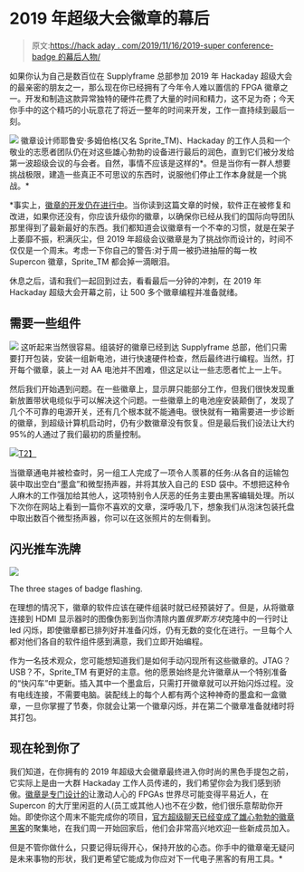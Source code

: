 # 2019 年超级大会徽章的幕后

> 原文:[https://hack aday . com/2019/11/16/2019-super conference-badge 的幕后人物/](https://hackaday.com/2019/11/16/behind-the-scenes-of-the-2019-superconference-badge/)

如果你认为自己是数百位在 Supplyframe 总部参加 2019 年 Hackaday 超级大会的最亲密的朋友之一，那么现在你已经拥有了今年令人难以置信的 FPGA 徽章之一。开发和制造这款异常独特的硬件花费了大量的时间和精力，这不足为奇；今天你手中的这个精巧的小玩意花了将近一整年的时间来开发，工作一直持续到最后一刻。

[![](../Images/d06d7033286b6619adaff036db31d3b0.png)](https://hackaday.com/wp-content/uploads/2019/11/badgebuilding_thumb.jpg) 徽章设计师耶鲁安·多姆伯格(又名 Sprite_TM)、Hackaday 的工作人员和一个敬业的志愿者团队仍在对这些雄心勃勃的设备进行最后的润色，直到它们被分发给第一波超级会议的与会者。自然，事情不应该是这样的*。但是当你有一群人想要挑战极限，建造一些真正不可思议的东西时，说服他们停止工作本身就是一个挑战。*

 *事实上，[徽章的开发仍在进行中](https://github.com/Spritetm/hadbadge2019_fpgasoc)。当你读到这篇文章的时候，软件正在被修复和改进，如果你还没有，你应该升级你的徽章，以确保你已经从我们的国际向导团队那里得到了最新最好的东西。我们都知道会议徽章有一个不幸的习惯，就是在架子上萎靡不振，积满灰尘，但 2019 年超级会议徽章是为了挑战你而设计的，时间不仅仅是一个周末。考虑一下你自己的警告:对于周一被扔进抽屉的每一枚 Supercon 徽章，Sprite_TM 都会掉一滴眼泪。

休息之后，请和我们一起回到过去，看看最后一分钟的冲刺，在 2019 年 Hackaday 超级大会开幕之前，让 500 多个徽章编程并准备就绪。

## 需要一些组件

[![](../Images/3a13bd8e792cdd411861e9f6dd558139.png)](https://hackaday.com/wp-content/uploads/2019/11/badgebuilding_boxes.jpg) 这听起来当然很容易。组装好的徽章已经到达 Supplyframe 总部，他们只需要打开包装，安装一组新电池，进行快速硬件检查，然后最终进行编程。当然，打开每个徽章，装上一对 AA 电池并不困难，但这足以让一些志愿者忙上一上午。

然后我们开始遇到问题。在一些徽章上，显示屏只能部分工作，但我们很快发现重新放置带状电缆似乎可以解决这个问题。一些徽章上的电池座安装颠倒了，发现了几个不可靠的电源开关，还有几个根本就不能通电。很快就有一箱需要进一步诊断的徽章，到超级计算机启动时，仍有少数徽章没有恢复。但是最后我们设法让大约 95%的人通过了我们最初的质量控制。

[![](../Images/b0df99d1e059f700871ae8262258bd09.png)T2】](https://hackaday.com/wp-content/uploads/2019/11/badgebuilding_unpacking.jpg)

当徽章通电并被检查时，另一组工人完成了一项令人羡慕的任务:从各自的运输包装中取出空白“墨盒”和微型扬声器，并将其放入自己的 ESD 袋中。不想把这种令人麻木的工作强加给其他人，这项特别令人厌恶的任务主要由黑客编辑处理。所以下次你在网站上看到一篇你不喜欢的文章，深呼吸几下，想象我们从泡沫包装托盘中取出数百个微型扬声器，你可以在这张照片的左侧看到。

## 闪光推车洗牌

[![](../Images/ca41f731151ad573efe045c6e5756c24.png)](https://hackaday.com/wp-content/uploads/2019/11/badgebuilding_flashing.jpg)

The three stages of badge flashing.

在理想的情况下，徽章的软件应该在硬件组装时就已经预装好了。但是，从将徽章连接到 HDMI 显示器时的图像伪影到当你清除内置*俄罗斯方块*克隆中的一行时让 led 闪烁，即使徽章都已排列好并准备闪烁，仍有无数的变化在进行。一旦每个人都对他们各自的软件组件感到满意，我们立即开始编程。

作为一名技术观众，您可能想知道我们是如何手动闪现所有这些徽章的。JTAG？USB？不，Sprite_TM 有更好的主意。他的愿景始终是允许徽章从一个特别准备的“快闪车”中更新。插入其中一个墨盒后，只需打开徽章就可以开始闪烁过程。没有电线连接，不需要电脑。装配线上的每个人都有两个这种神奇的墨盒和一盒徽章，一旦你掌握了节奏，你就会让第一个徽章闪烁，并在第二个徽章准备就绪时将其打包。

## 现在轮到你了

我们知道，在你拥有的 2019 年超级大会徽章最终进入你时尚的黑色手提包之前，它实际上是由一大群 Hackaday 工作人员传递的，我们希望你会为我们感到骄傲。[徽章是专门设计的](https://www.youtube.com/watch?v=X39nnPWmkvA)让激动人心的 FPGAs 世界尽可能变得平易近人，在 Supercon 的大厅里闲逛的人(员工或其他人)也不在少数，他们很乐意帮助你开始。即使你这个周末不能完成你的项目，[官方超级聊天已经变成了雄心勃勃的徽章黑客](https://hackaday.io/messages/room/280647)的聚集地，在我们周一开始回家后，他们会非常高兴地欢迎一些新成员加入。

但是不管你做什么，只要记得玩得开心，保持开放的心态。你手中的徽章毫无疑问是未来事物的形状，我们更希望它能成为你应对下一代电子黑客的有用工具。*